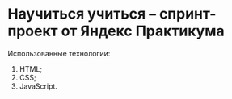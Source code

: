 # Научиться учиться – спринт-проект от Яндекс Практикума

Использованные технологии:
1. HTML;
2. CSS;
3. JavaScript.
